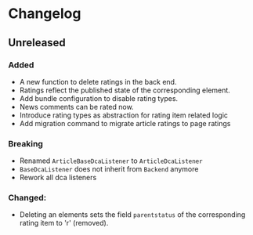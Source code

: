 # Changelog

## Unreleased

### Added

- A new function to delete ratings in the back end.
- Ratings reflect the published state of the corresponding element.
- Add bundle configuration to disable rating types.
- News comments can be rated now.
- Introduce rating types as abstraction for rating item related logic 
- Add migration command to migrate article ratings to page ratings

### Breaking

 - Renamed `ArticleBaseDcaListener` to `ArticleDcaListener`
 - `BaseDcaListener` does not inherit from `Backend` anymore
 - Rework all dca listeners

### Changed:

- Deleting an elements sets the field `parentstatus` of the corresponding rating item to 'r' (removed).

